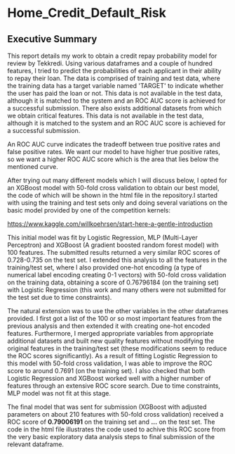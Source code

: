 # Home_Credit_Default_Risk

## Executive Summary

  This report details my work to obtain a credit repay probability model for review by Tekkredi. Using various dataframes and a couple of hundred features, I tried to predict the probabilities of each applicant in their ability to repay their loan. The data is comprised of training and test data, where the training data has a target variable named 'TARGET' to indicate whether the user has paid the loan or not. This data is not available in the test data, although it is matched to the system and an ROC AUC score is achieved for a successful submission. There also exists additional datasets from which we obtain critical features. This data is not available in the test data, although it is matched to the system and an ROC AUC score is achieved for a successful submission.

  An ROC AUC curve indicates the tradeoff between true positive rates and false positive rates. We want our model to have higher true positive rates, so we want a higher ROC AUC score which is the area that lies below the mentioned curve.
  
  After trying out many different models which I will discuss below, I opted for an XGBoost model with 50-fold cross validation to obtain our best model, the code of which will be shown in the html file in the repository.I started with using the training and test sets only and doing several variations on the basic model provided by one of the competition kernels:
  
  https://www.kaggle.com/willkoehrsen/start-here-a-gentle-introduction
  
This initial model was fit by Logistic Regression, MLP (Multi-Layer Perceptron) and XGBoost (A gradient boosted random forest model) with 100 features. The submitted results returned a very similar ROC scores of 0.728-0.735 on the test set. I extended this analysis to all the features in the training/test set, where I also provided one-hot encoding (a type of numerical label encoding creating 0-1 vectors) with 50-fold cross validation on the training data, obtaining a score of 0.76796184 (on the training set) with Logistic Regression (this work and many others were not submitted for the test set due to time constraints). 

  The natural extension was to use the other variables in the other dataframes provided. I first got a list of the 100 or so most important features from the previous analysis and then extended it with creating one-hot encoded features. Furthermore, I merged appropriate variables from appropriate additional datasets and built new quality features without modifying the original features in the training/test set (these modifications seem to reduce the ROC scores significantly). As a result of fitting Logistic Regression to this model with 50-fold cross validation, I was able to improve the ROC score to around 0.7691 (on the training set). I also checked that both Logistic Regression and XGBoost worked well with a higher number of features through an extensive ROC score search. Due to time constraints, MLP model was not fit at this stage. 
  
  The final model that was sent for submission (XGBoost with adjusted parameters on about 210 features with 50-fold cross validation) received a ROC score of **0.79006191** on the training set and **...** on the test set. The code in the html file illustrates the code used to achive this ROC score from the very basic exploratory data analysis steps to final submission of the relevant dataframe.
